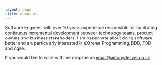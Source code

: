 ```yaml
---
layout: page
title: About me
---
```


Software Engineer with over 20 years experience responsible for facilitating continuous incremental development
between technology teams, product owners and business stakeholders. I am passionate about doing
software better and am particularly interested in eXtreme Programming, BDD, TDD and Agile.

If you would like to work with me drop me an <a href="mailto:email@antonydenyer.co.uk" title="Email me">
email@antonydenyer.co.uk
</a>

